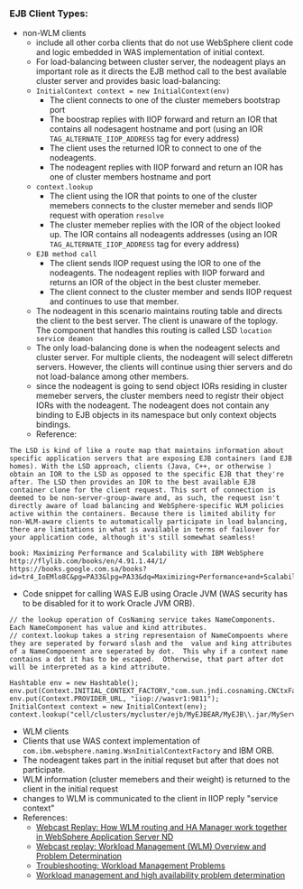 ### EJB Client Types:

* non-WLM clients
  * include all other corba clients that do not use WebSphere client code and logic embedded in WAS implementation of initial context.
  * For load-balancing between cluster server, the nodeagent plays an important role as it directs the EJB method call to the best available cluster server and provides basic load-balancing:
   * `InitialContext context = new InitialContext(env)`
     * The client connects to one of the cluster memebers bootstrap port
     * The boostrap replies with IIOP forward and return an IOR that contains all nodesagent hostname and port (using an  IOR `TAG_ALTERNATE_IIOP_ADDRESS` tag for every address)
     * The client uses the returned IOR to connect to one of the nodeagents.
     * The nodeagent replies with IIOP forward and return an IOR has one of cluster members hostname and port
   * `context.lookup`
     * The client using the IOR that points to one of the cluster memebers connects to the cluster memeber and sends IIOP request with operation `resolve`
     * The cluster memeber replies with the IOR of the object looked up.  The IOR contains all nodeagents addresses (using an IOR `TAG_ALTERNATE_IIOP_ADDRESS` tag for every address)
   * `EJB method call`
     *  The client sends IIOP request using the IOR to one of the nodeagents.  The nodeagent replies with IIOP forward and returns an IOR of the object in the best cluster memeber.
     *  The client connect to the cluster member and sends IIOP request and continues to use that member.
  * The nodeagent in this scenario maintains routing table and directs the client to the best server.  The client is unaware of the toplogy.  The component that handles this routing is called LSD `location service deamon`
  * The only load-balancing done is when the nodeagent selects and cluster server.  For multiple clients, the nodeagent will select differetn servers.  However, the clients will continue using thier servers and do not load-balance among other members.
  *  since the nodeagent is going to send object IORs residing in cluster memeber servers, the cluster members need to registr their object IORs with the nodeagent.  The nodeagent does not contain any binding to EJB objects in its namespace but only context objects bindings.
  * Reference:
```
The LSD is kind of like a route map that maintains information about specific application servers that are exposing EJB containers (and EJB homes). With the LSD approach, clients (Java, C++, or otherwise ) obtain an IOR to the LSD as opposed to the specific EJB that they're after. The LSD then provides an IOR to the best available EJB container clone for the client request. This sort of connection is deemed to be non-server-group-aware and, as such, the request isn't directly aware of load balancing and WebSphere-specific WLM policies active within the containers. Because there is limited ability for non-WLM-aware clients to automatically participate in load balancing, there are limitations in what is available in terms of failover for your application code, although it's still somewhat seamless!

book: Maximizing Performance and Scalability with IBM WebSphere
http://flylib.com/books/en/4.91.1.44/1/
https://books.google.com.sa/books?id=tr4_IoEMlo8C&pg=PA33&lpg=PA33&dq=Maximizing+Performance+and+Scalability+with+IBM+WebSphere&source=bl&ots=oZM57Ffamu&sig=5M6YeNnTgO0Bi7SnP4R7P_GUuEo&hl=en&sa=X&ei=v7uXVd3qMMKsU_TQjAg&ved=0CD8Q6AEwBw#v=onepage&q=LSD&f=false
```
   * Code snippet for calling WAS EJB using Oracle JVM (WAS security has to be disabled for it to work Oracle JVM ORB).  
```
// the lookup operation of CosNaming service takes NameComponents.  Each NameComponent has value and kind attributes.
// context.lookup takes a string representaion of NameCompoents where they are seperated by forward slash and the  value and king attributes of a NameCompoenent are seperated by dot.  This why if a context name contains a dot it has to be escaped.  Otherwise, that part after dot will be interpreted as a kind attribute.

Hashtable env = new Hashtable(); 
env.put(Context.INITIAL_CONTEXT_FACTORY,"com.sun.jndi.cosnaming.CNCtxFactory");
env.put(Context.PROVIDER_URL, "iiop://wasvr1:9811"); 
InitialContext context = new InitialContext(env);
context.lookup("cell/clusters/mycluster/ejb/MyEJBEAR/MyEJB\\.jar/MyService#com\\.myejb\\.view\\.MyServiceRemote");
```

* WLM clients
 * Clients that use WAS context implementation of `com.ibm.websphere.naming.WsnInitialContextFactory` and IBM ORB.
 * The nodeagent takes part in the initial requset but after that does not participate.
 * WLM information (cluster memebers and their weight) is returned to the client in the initial request
 * changes to WLM is communicated to the client in IIOP reply "service context"
 * References:
   * [Webcast Replay: How WLM routing and HA Manager work together in WebSphere Application Server ND](http://www-01.ibm.com/support/docview.wss?uid=swg27045558)
   * [Webcast replay: Workload Management (WLM) Overview and Problem Determination](http://www-01.ibm.com/support/docview.wss?uid=swg27012101)
   * [Troubleshooting: Workload Management Problems](http://www-01.ibm.com/support/docview.wss?uid=swg21250664)
   * [Workload management and high availability problem determination](ftp://ftp.software.ibm.com/software/iea/content/com.ibm.iea.was_v7/was/7.0/ProblemDetermination/WorkloadManagement.pdf)
